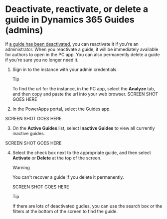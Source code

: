 
# Deactivate, reactivate, or delete a guide in Dynamics 365 Guides (admins)

If [a guide has been deactivated](pc-app-deactivate-guide.md), you can reactivate it if you're an administrator. When you reactivate a guide, 
it will be immediately available for authors to open in the PC app. You can also permanently delete a guide if you're sure you no longer 
need it.

1. Sign in to the instance with your admin credentials.

    >[!TIP] 
    >To find the url for the instance, in the PC app, select the **Analyze** tab, and then copy and paste the url into your web browser.
SCREEN SHOT GOES HERE

2. In the PowerApps portal, select the Guides app. 

SCREEN SHOT GOES HERE

3. On the **Active Guides** list, select **Inactive Guides** to view all currently inactive guides.

SCREEN SHOT GOES HERE
 
4. Select the check box next to the appropriate guide, and then select **Activate** or **Delete** at the top of the screen.

    >[!WARNING]
    >You can't recover a guide if you delete it permanently.

    SCREEN SHOT GOES HERE

    >[!TIP]
    >If there are lots of deactivated gudies, you can use the search box or the filters at the bottom of the screen to find the guide.
    
 


 
 
